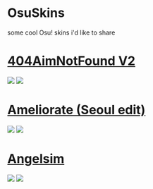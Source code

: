 # OsuSkins
some cool Osu! skins i'd like to share


# [404AimNotFound V2](https://s.put.re/AJLzZA8V.osk)
![](https://i.imgur.com/37CWRV8.png) 
![](https://i.imgur.com/nT71KBx.png)

# [Ameliorate (Seoul edit)](https://s.put.re/Yv3XN5iF.osk)
![](https://i.imgur.com/wrQrn9j.png) 
![](https://i.imgur.com/pMrjK2L.png) 

# [Angelsim]()
![](https://i.imgur.com/d1TpniM.png) 
![](https://i.imgur.com/lsQZSsb.png) 

# []()
![]() 
![]() 

# []()
![]() 
![]() 

# []()
![]() 
![]() 

# []()
![]() 
![]() 

# []()
![]() 
![]() 
